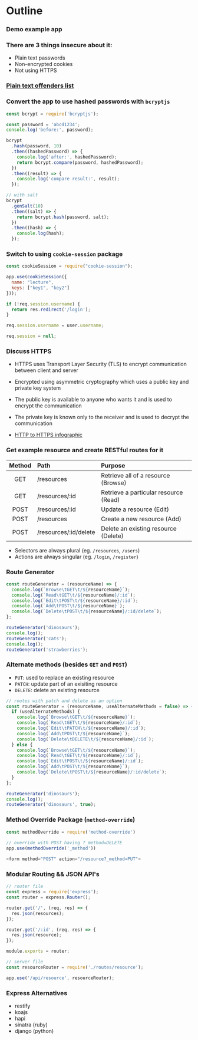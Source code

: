 # Outline

### Demo example app

### There are 3 things insecure about it:
* Plain text passwords
* Non-encrypted cookies
* Not using HTTPS

### [Plain text offenders list](https://github.com/plaintextoffenders/plaintextoffenders/blob/master/offenders.csv)

### Convert the app to use hashed passwords with `bcryptjs`

```js
const bcrypt = require('bcryptjs');

const password = 'abcd1234';
console.log('before:', password);

bcrypt
  .hash(password, 10)
  .then((hashedPassword) => {
    console.log('after:', hashedPassword);
    return bcrypt.compare(password, hashedPassword);
  })
  .then((result) => {
    console.log('compare result:', result);
  });

// with salt
bcrypt
  .genSalt(10)
  .then((salt) => {
    return bcrypt.hash(password, salt);
  })
  .then((hash) => {
    console.log(hash);
  });
```

### Switch to using `cookie-session` package

```js
const cookieSession = require("cookie-session");

app.use(cookieSession({
  name: "lecture",
  keys: ["key1", "key2"]
}));

if (!req.session.username) {
  return res.redirect('/login');
}

req.session.username = user.username;

req.session = null;
```

### Discuss HTTPS
* HTTPS uses Transport Layer Security (TLS) to encrypt communication between client and server
* Encrypted using asymmetric cryptography which uses a public key and private key system
* The public key is available to anyone who wants it and is used to encrypt the communication
* The private key is known only to the receiver and is used to decrypt the communication

* [HTTP to HTTPS infographic](https://www.brafton.com/wp-content/uploads/2019/11/Infographic-How-to-convert-HTTP-to-HTTPS-750x3872.png)

### Get example resource and create RESTful routes for it

| **Method** | **Path** | **Purpose** |
|:---:|:---|:---|
| GET | /resources | Retrieve all of a resource (Browse) |
| GET | /resources/:id | Retrieve a particular resource (Read) |
| POST | /resources/:id | Update a resource (Edit) |
| POST | /resources | Create a new resource (Add) |
| POST | /resources/:id/delete | Delete an existing resource (Delete) |

* Selectors are always plural (eg. `/resources`, `/users`)
* Actions are always singular (eg. `/login`, `/register`)

### Route Generator

```js
const routeGenerator = (resourceName) => {
  console.log(`Browse\tGET\t/${resourceName}`);
  console.log(`Read\tGET\t/${resourceName}/:id`);
  console.log(`Edit\tPOST\t/${resourceName}/:id`);
  console.log(`Add\tPOST\t/${resourceName}`);
  console.log(`Delete\tPOST\t/${resourceName}/:id/delete`);
};

routeGenerator('dinosaurs');
console.log();
routeGenerator('cats');
console.log();
routeGenerator('strawberries');
```

### Alternate methods (besides `GET` and `POST`)
  - `PUT`: used to replace an existing resource
  - `PATCH`: update part of an exisiting resource
  - `DELETE`: delete an existing resource

```js
// routes with patch and delete as an option
const routeGenerator = (resourceName, useAlternateMethods = false) => {
  if (useAlternateMethods) {
    console.log(`Browse\tGET\t/${resourceName}`);
    console.log(`Read\tGET\t/${resourceName}/:id`);
    console.log(`Edit\tPATCH\t/${resourceName}/:id`);
    console.log(`Add\tPOST\t/${resourceName}`);
    console.log(`Delete\tDELETE\t/${resourceName}/:id`);
  } else {
    console.log(`Browse\tGET\t/${resourceName}`);
    console.log(`Read\tGET\t/${resourceName}/:id`);
    console.log(`Edit\tPOST\t/${resourceName}/:id`);
    console.log(`Add\tPOST\t/${resourceName}`);
    console.log(`Delete\tPOST\t/${resourceName}/:id/delete`);
  }
};

routeGenerator('dinosaurs');
console.log();
routeGenerator('dinosaurs', true);
```

### Method Override Package (`method-override`)

```js
const methodOverride = require('method-override')
 
// override with POST having ?_method=DELETE
app.use(methodOverride('_method'))

<form method="POST" action="/resource?_method=PUT">
```

### Modular Routing && JSON API's

```js
// router file
const express = require('express');
const router = express.Router();

router.get('/', (req, res) => {
  res.json(resources);
});

router.get('/:id', (req, res) => {
  res.json(resource);
});

module.exports = router;
```

```js
// server file
const resourceRouter = require('./routes/resource');

app.use('/api/resource', resourceRouter);
```

### Express Alternatives
  - restify
  - koajs
  - hapi
  - sinatra (ruby)
  - django (python)
